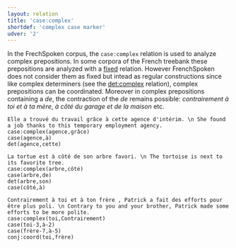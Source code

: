 ```yaml
---
layout: relation
title: 'case:complex'
shortdef: 'complex case marker'
udver: '2'
---
```


In the FrechSpoken corpus, the `case:complex` relation is used to analyze complex prepositions. In some corpora of the French treebank these prepositions are analyzed with a [fixed]() relation. 
However FrenchSpoken does not consider them as fixed but intead as regular constructions since like complex determiners (see the [det:complex]() relation), complex prepositions can be coordinated. 
Moreover in complex prepositions containing a _de_, the contraction of the _de_ remains possible:
_contrairement à toi et à ta mère_, _à côté du garage et de la maison_ etc.

~~~ sdparse
Elle a trouvé du travail grâce à cette agence d'intérim. \n She found a job thanks to this temporary employment agency.
case:complex(agence,grâce)
case(agence,à)
det(agence,cette)
~~~~

~~~ sdparse
La tortue est à côté de son arbre favori. \n The tortoise is next to its favorite tree.
case:complex(arbre,côté)
case(arbre,de)
det(arbre,son)
case(côté,à)
~~~

~~~ sdparse
Contrairement à toi et à ton frère , Patrick a fait des efforts pour être plus poli. \n Contrary to you and your brother, Patrick made some efforts to be more polite.
case:complex(toi,Contrairement)
case(toi-3,à-2)
case(frère-7,à-5)
conj:coord(toi,frère)
~~~

